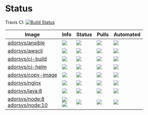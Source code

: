 # Status
Travis CI: [![Build Status](https://img.shields.io/travis/adorsys/dockerhub-pipeline-images/master.svg?longCache=true&style=flat-square)](https://travis-ci.org/adorsys/dockerhub-pipeline-images)

|  &nbsp; &nbsp; &nbsp; &nbsp; &nbsp; &nbsp; Image &nbsp; &nbsp; &nbsp; &nbsp; &nbsp; &nbsp; | Info | Status | Pulls | Automated |
| ----- | ---- | ------ | ----- | ----- |
| [adorsys/ansible](https://hub.docker.com/r/adorsys/ansible/) | [![](https://img.shields.io/microbadger/image-size/adorsys/ansible.svg?longCache=true&style=flat-square)](https://microbadger.com/images/adorsys/ansible) | ![](https://img.shields.io/docker/build/adorsys/ansible.svg?longCache=true&style=flat-square) | ![](https://img.shields.io/docker/pulls/adorsys/ansible.svg?longCache=true&style=flat-square) | ![](https://img.shields.io/docker/automated/adorsys/ansible.svg?longCache=true&style=flat-square) |
| [adorsys/awscli](https://hub.docker.com/r/adorsys/awscli/) | [![](https://img.shields.io/microbadger/image-size/adorsys/awscli.svg?longCache=true&style=flat-square)](https://microbadger.com/images/adorsys/awscli) | ![](https://img.shields.io/docker/build/adorsys/awscli.svg?longCache=true&style=flat-square) | ![](https://img.shields.io/docker/pulls/adorsys/awscli.svg?longCache=true&style=flat-square) | ![](https://img.shields.io/docker/automated/adorsys/awscli.svg?longCache=true&style=flat-square) |
| [adorsys/ci-build](https://hub.docker.com/r/adorsys/ci-build/) | [![](https://img.shields.io/microbadger/image-size/adorsys/ci-build.svg?longCache=true&style=flat-square)](https://microbadger.com/images/adorsys/ci-build) | ![](https://img.shields.io/docker/build/adorsys/ci-build.svg?longCache=true&style=flat-square) | ![](https://img.shields.io/docker/pulls/adorsys/ci-build.svg?longCache=true&style=flat-square) | ![](https://img.shields.io/docker/automated/adorsys/ci-build.svg?longCache=true&style=flat-square) |
| [adorsys/ci-helm](https://hub.docker.com/r/adorsys/ci-helm/) | [![](https://img.shields.io/microbadger/image-size/adorsys/ci-helm.svg?longCache=true&style=flat-square)](https://microbadger.com/images/adorsys/ci-helm) | ![](https://img.shields.io/docker/build/adorsys/ci-helm.svg?longCache=true&style=flat-square) | ![](https://img.shields.io/docker/pulls/adorsys/ci-helm.svg?longCache=true&style=flat-square) | ![](https://img.shields.io/docker/automated/adorsys/ci-helm.svg?longCache=true&style=flat-square) |
| [adorsys/copy-image](https://hub.docker.com/r/adorsys/copy-image/) | [![](https://img.shields.io/microbadger/image-size/adorsys/copy-image.svg?longCache=true&style=flat-square)](https://microbadger.com/images/adorsys/copy-image) | ![](https://img.shields.io/docker/build/adorsys/copy-image.svg?longCache=true&style=flat-square) | ![](https://img.shields.io/docker/pulls/adorsys/copy-image.svg?longCache=true&style=flat-square) | ![](https://img.shields.io/docker/automated/adorsys/copy-image.svg?longCache=true&style=flat-square) |
| [adorsys/nginx](https://hub.docker.com/r/adorsys/nginx/) | [![](https://img.shields.io/microbadger/image-size/adorsys/nginx.svg?longCache=true&style=flat-square)](https://microbadger.com/images/adorsys/nginx) | ![](https://img.shields.io/docker/build/adorsys/nginx.svg?longCache=true&style=flat-square) | ![](https://img.shields.io/docker/pulls/adorsys/nginx.svg?longCache=true&style=flat-square) | ![](https://img.shields.io/docker/automated/adorsys/nginx.svg?longCache=true&style=flat-square) |
| [adorsys/java:8](https://hub.docker.com/r/adorsys/java/) | [![](https://img.shields.io/microbadger/image-size/adorsys/java/8.svg?longCache=true&style=flat-square)](https://microbadger.com/images/adorsys/java:8) | ![](https://img.shields.io/docker/build/adorsys/java.svg?longCache=true&style=flat-square) | ![](https://img.shields.io/docker/pulls/adorsys/java.svg?longCache=true&style=flat-square) | ![](https://img.shields.io/docker/automated/adorsys/java.svg?longCache=true&style=flat-square) |
| [adorsys/node:8](https://hub.docker.com/r/adorsys/node/) <br> [adorsys/node:10](https://hub.docker.com/r/adorsys/node/) | [![](https://img.shields.io/microbadger/image-size/adorsys/node/8.svg?longCache=true&style=flat-square)](https://microbadger.com/images/adorsys/node:8)<br>[![](https://img.shields.io/microbadger/image-size/adorsys/node/10.svg?longCache=true&style=flat-square)](https://microbadger.com/images/adorsys/node:10) | ![](https://img.shields.io/docker/build/adorsys/node.svg?longCache=true&style=flat-square) | ![](https://img.shields.io/docker/pulls/adorsys/node.svg?longCache=true&style=flat-square) | ![](https://img.shields.io/docker/automated/adorsys/node.svg?longCache=true&style=flat-square) |
